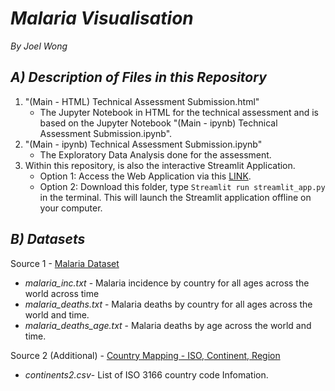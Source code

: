 # *Malaria Visualisation*
_By Joel Wong_

## *A) Description of Files in this Repository*
1. "(Main - HTML) Technical Assessment Submission.html" 
    - The Jupyter Notebook in HTML for the technical assessment and is based on the Jupyter Notebook "(Main - ipynb) Technical Assessment Submission.ipynb".
3.  "(Main - ipynb) Technical Assessment Submission.ipynb" 
    - The Exploratory Data Analysis done for the assessment.
5.  Within this repository, is also the interactive Streamlit Application.
    - Option 1: Access the Web Application via this <a href="https://share.streamlit.io/joel-wong0794/malaria_visualisation/main">LINK</a>.
    - Option 2: Download this folder, type `Streamlit run streamlit_app.py` in the terminal. This will launch the Streamlit application offline on your computer.


## *B) Datasets*

Source 1 - <a href="https://github.com/rfordatascience/tidytuesday/tree/master/data/2018/2018-11-13">Malaria Dataset</a>
- *malaria_inc.txt* - Malaria incidence by country for all ages across the world across time
- *malaria_deaths.txt* - Malaria deaths by country for all ages across the world and time.
- *malaria_deaths_age.txt* - Malaria deaths by age across the world and time.

Source 2 (Additional) - <a href="https://www.kaggle.com/datasets/andradaolteanu/country-mapping-iso-continent-region?resource=download">Country Mapping - ISO, Continent, Region</a>
- *continents2.csv*- List of ISO 3166 country code Infomation.
